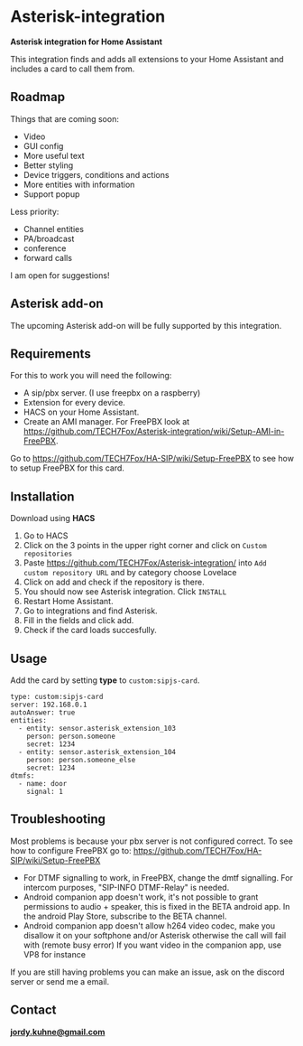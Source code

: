 # Asterisk-integration
**Asterisk integration for Home Assistant**

This integration finds and adds all extensions to your Home Assistant and includes a card to call them from.

## Roadmap
Things that are coming soon:
* Video
* GUI config
* More useful text
* Better styling
* Device triggers, conditions and actions
* More entities with information
* Support popup

Less priority:
* Channel entities
* PA/broadcast
* conference
* forward calls

I am open for suggestions!

## Asterisk add-on

The upcoming Asterisk add-on will be fully supported by this integration.

## Requirements
For this to work you will need the following:
* A sip/pbx server. (I use freepbx on a raspberry)
* Extension for every device.
* HACS on your Home Assistant.
* Create an AMI manager. For FreePBX look at https://github.com/TECH7Fox/Asterisk-integration/wiki/Setup-AMI-in-FreePBX.


Go to https://github.com/TECH7Fox/HA-SIP/wiki/Setup-FreePBX to see how to setup FreePBX for this card.

## Installation
Download using **HACS**
 1. Go to HACS
 2. Click on the 3 points in the upper right corner and click on `Custom repositories`
 3. Paste https://github.com/TECH7Fox/Asterisk-integration/ into `Add custom repository URL` and by category choose Lovelace
 4. Click on add and check if the repository is there.
 5. You should now see Asterisk integration. Click `INSTALL`
 6. Restart Home Assistant.
 7. Go to integrations and find Asterisk.
 8. Fill in the fields and click add.
 9. Check if the card loads succesfully.

## Usage
Add the card by setting **type** to `custom:sipjs-card`.

````
type: custom:sipjs-card
server: 192.168.0.1
autoAnswer: true
entities:
  - entity: sensor.asterisk_extension_103
    person: person.someone
    secret: 1234
  - entity: sensor.asterisk_extension_104
    person: person.someone_else
    secret: 1234
dtmfs:
  - name: door
    signal: 1
````

## Troubleshooting
Most problems is because your pbx server is not configured correct.
To see how to configure FreePBX go to: https://github.com/TECH7Fox/HA-SIP/wiki/Setup-FreePBX

* For DTMF signalling to work, in FreePBX, change the dmtf signalling. For intercom purposes, "SIP-INFO DTMF-Relay" is needed.
* Android companion app doesn't work, it's not possible to grant permissions to audio + speaker, this is fixed in the BETA android app. In the android Play Store, subscribe to the BETA channel.
* Android companion app doesn't allow h264 video codec, make you disallow it on your softphone and/or Asterisk otherwise the call will fail with (remote busy error) If you want video in the companion app, use VP8 for instance


If you are still having problems you can make an issue, ask on the discord server or send me a email.

## Contact
**jordy.kuhne@gmail.com**
